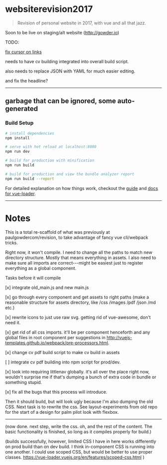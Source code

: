 # websiterevision2017

> Revision of personal website in 2017, with vue and all that jazz.

Soon to be live on staging/alt website (http://gowder.io)



TODO: 

[fix cursor on links](https://developer.mozilla.org/en-US/docs/Web/CSS/cursor)

needs to have cv building integrated into overall build script.

also needs to replace JSON with YAML for much easier editing.

and fix the headline?

---- 

## garbage that can be ignored, some auto-generated

### Build Setup

``` bash
# install dependencies
npm install

# serve with hot reload at localhost:8080
npm run dev

# build for production with minification
npm run build

# build for production and view the bundle analyzer report
npm run build --report
```

For detailed explanation on how things work, checkout the [guide](http://vuejs-templates.github.io/webpack/) and [docs for vue-loader](http://vuejs.github.io/vue-loader).

----

# Notes

This is a total re-scaffold of what was previously at paulgowdercom/revision, to take advantage of fancy vue cli/webpack tricks. 

Right now, it won't compile.  I need to change all the paths to match new directory structure. Mostly that means everything in assets.  I also need to make sure all imports are correct---might be easiest just to register everything as a global component.

Tasks before it will compile

[x] integrate old_main.js and new main.js

[x] go through every component and get assets to right paths (make a reasonable structure for assets directory, like /css /images /pdf /json /md etc.)

[x] rewrite icons to just use raw svg.  getting rid of vue-awesome, don't need it.

[x] get rid of all css imports.  it'll be per component henceforth and any global files in root component per suggestions in http://vuejs-templates.github.io/webpack/pre-processors.html.

[x] change cv pdf build script to make cv build in assets

[ ] integrate cv pdf building into npm script for prod/dev.

[x] look into requiring littlenav globally.  it's all over the place right now, wouldn't surprise me if that's dumping a bunch of extra code in bundle or something stupid.

[x] fix all the bugs that this process will introduce.

Then it should build, but will look ugly because I'm also dumping the old CSS. Next task is to rewrite the css. See layout-experiments from old repo for the start of a design for palm pilot look with flexbox.

----

(now done.  next step, write the css.  oh, and the rest of the content.  The basic functionality is finished, so long as it compiles properly for build.)

(builds successfully, however, limited CSS I have in here works differently on prod build than on dev build.  I think in-component CSS is running into one another.  I could use scoped CSS, but would be better to use proper classes. https://vue-loader.vuejs.org/en/features/scoped-css.html )
